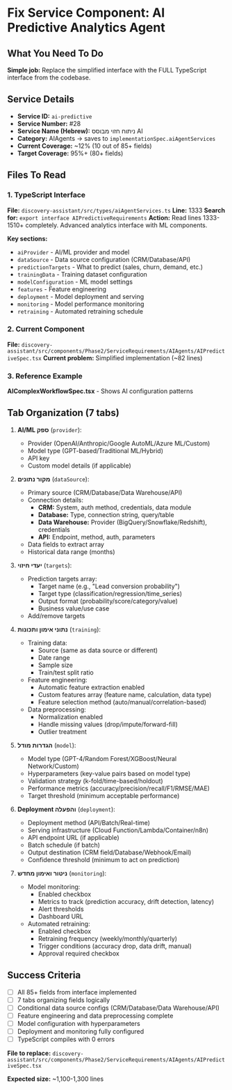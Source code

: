 # Fix Service Component: AI Predictive Analytics Agent

## What You Need To Do

**Simple job:** Replace the simplified interface with the FULL TypeScript interface from the codebase.

## Service Details
- **Service ID:** `ai-predictive`
- **Service Number:** #28
- **Service Name (Hebrew):** ניתוח חזוי מבוסס AI
- **Category:** AIAgents → saves to `implementationSpec.aiAgentServices`
- **Current Coverage:** ~12% (10 out of 85+ fields)
- **Target Coverage:** 95%+ (80+ fields)

## Files To Read

### 1. TypeScript Interface
**File:** `discovery-assistant/src/types/aiAgentServices.ts`
**Line:** 1333
**Search for:** `export interface AIPredictiveRequirements`
**Action:** Read lines 1333-1510+ completely. Advanced analytics interface with ML components.

**Key sections:**
- `aiProvider` - AI/ML provider and model
- `dataSource` - Data source configuration (CRM/Database/API)
- `predictionTargets` - What to predict (sales, churn, demand, etc.)
- `trainingData` - Training dataset configuration
- `modelConfiguration` - ML model settings
- `features` - Feature engineering
- `deployment` - Model deployment and serving
- `monitoring` - Model performance monitoring
- `retraining` - Automated retraining schedule

### 2. Current Component
**File:** `discovery-assistant/src/components/Phase2/ServiceRequirements/AIAgents/AIPredictiveSpec.tsx`
**Current problem:** Simplified implementation (~82 lines)

### 3. Reference Example
**AIComplexWorkflowSpec.tsx** - Shows AI configuration patterns

## Tab Organization (7 tabs)

1. **AI/ML ספק** (`provider`):
   - Provider (OpenAI/Anthropic/Google AutoML/Azure ML/Custom)
   - Model type (GPT-based/Traditional ML/Hybrid)
   - API key
   - Custom model details (if applicable)

2. **מקור נתונים** (`dataSource`):
   - Primary source (CRM/Database/Data Warehouse/API)
   - Connection details:
     - **CRM:** System, auth method, credentials, data module
     - **Database:** Type, connection string, query/table
     - **Data Warehouse:** Provider (BigQuery/Snowflake/Redshift), credentials
     - **API:** Endpoint, method, auth, parameters
   - Data fields to extract array
   - Historical data range (months)

3. **יעדי חיזוי** (`targets`):
   - Prediction targets array:
     - Target name (e.g., "Lead conversion probability")
     - Target type (classification/regression/time_series)
     - Output format (probability/score/category/value)
     - Business value/use case
   - Add/remove targets

4. **נתוני אימון ותכונות** (`training`):
   - Training data:
     - Source (same as data source or different)
     - Date range
     - Sample size
     - Train/test split ratio
   - Feature engineering:
     - Automatic feature extraction enabled
     - Custom features array (feature name, calculation, data type)
     - Feature selection method (auto/manual/correlation-based)
   - Data preprocessing:
     - Normalization enabled
     - Handle missing values (drop/impute/forward-fill)
     - Outlier treatment

5. **הגדרות מודל** (`model`):
   - Model type (GPT-4/Random Forest/XGBoost/Neural Network/Custom)
   - Hyperparameters (key-value pairs based on model type)
   - Validation strategy (k-fold/time-based/holdout)
   - Performance metrics (accuracy/precision/recall/F1/RMSE/MAE)
   - Target threshold (minimum acceptable performance)

6. **Deployment והפעלה** (`deployment`):
   - Deployment method (API/Batch/Real-time)
   - Serving infrastructure (Cloud Function/Lambda/Container/n8n)
   - API endpoint URL (if applicable)
   - Batch schedule (if batch)
   - Output destination (CRM field/Database/Webhook/Email)
   - Confidence threshold (minimum to act on prediction)

7. **ניטור ואימון מחדש** (`monitoring`):
   - Model monitoring:
     - Enabled checkbox
     - Metrics to track (prediction accuracy, drift detection, latency)
     - Alert thresholds
     - Dashboard URL
   - Automated retraining:
     - Enabled checkbox
     - Retraining frequency (weekly/monthly/quarterly)
     - Trigger conditions (accuracy drop, data drift, manual)
     - Approval required checkbox

## Success Criteria

- [ ] All 85+ fields from interface implemented
- [ ] 7 tabs organizing fields logically
- [ ] Conditional data source configs (CRM/Database/Data Warehouse/API)
- [ ] Feature engineering and data preprocessing complete
- [ ] Model configuration with hyperparameters
- [ ] Deployment and monitoring fully configured
- [ ] TypeScript compiles with 0 errors

**File to replace:** `discovery-assistant/src/components/Phase2/ServiceRequirements/AIAgents/AIPredictiveSpec.tsx`

**Expected size:** ~1,100-1,300 lines
